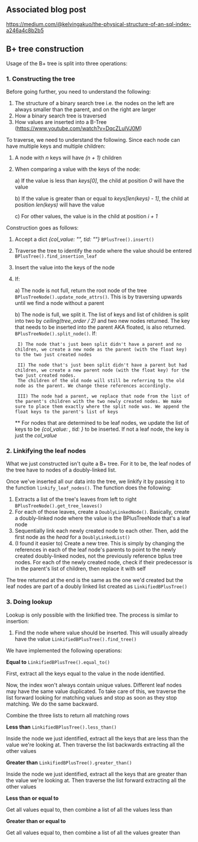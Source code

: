 ## Associated blog post
https://medium.com/@kelvingakuo/the-physical-structure-of-an-sql-index-a246a4c8b2b5

## B+ tree construction

Usage of the B+ tree is split into three operations:

### 1. Constructing the tree
Before going further, you need to understand the following:
1. The structure of a binary search tree i.e. the nodes on the left are always smaller than the parent, and on the right are larger
2. How a binary search tree is traversed
3. How values are inserted into a B-Tree (https://www.youtube.com/watch?v=DqcZLulVJ0M)

To traverse, we need to understand the following. Since each node can have multiple keys and multiple children:
1. A node with *n* keys will have *(n + 1)* children
2. When comparing a value with the keys of the node:

	a) If the value is less than *keys[0]*, the child at position *0* will have the value

	b) If the value is greater than or equal to *keys[len(keys) - 1]*, the child at position *len(keys)* will have the value

	c) For other values, the value is in the child at position *i + 1*


Construction goes as follows:
1. Accept a dict *{col_value: "", tid: ""}* ```BPlusTree().insert()```
2. Traverse the tree to identify the node where the value should be entered ```BPlusTree().find_insertion_leaf```
3. Insert the value into the keys of the node
4. If:

	a) The node is not full, return the root node of the tree ```BPlusTreeNode().update_node_attrs()```. This is by traversing upwards until we find a node without a parent

	b) The node is full, we split it. The list of keys and list of children is split into two by *ceiling(tree_order / 2)* and two new nodes returned. The key that needs to be inserted into the parent AKA floated, is also returned. ```BPlusTreeNode().split_node()```. If:

		I) The node that's just been split didn't have a parent and no children, we create a new node as the parent (with the float key) to the two just created nodes

		II) The node that's just been split didn't have a parent but had children, we create a new parent node (with the float key) for the two just created nodes. 
		The children of the old node will still be referring to the old node as the parent. We change these references accordingly.

		III) The node had a parent, we replace that node from the list of the parent's children with the two newly created nodes. We make sure to place them exactly where the split node was. We append the float keys to the parent's list of keys


	** For nodes that are determined to be leaf nodes, we update the list of keys to be *{col_value: , tid: }* to be inserted. If not a leaf node, the key is just the *col_value*



### 2. Linkifying the leaf nodes
What we just constructed isn't quite a B+ tree. For it to be, the leaf nodes of the tree have to nodes of a doubly-linked list.

Once we've inserted all our data into the tree, we linkify it by passing it to the function ```linkify_leaf_nodes()```. The function does the following:

1. Extracts a list of the tree's leaves from left to right ```BPlusTreeNode().get_tree_leaves()```
2. For each of those leaves, create a ```DoublyLinkedNode()```. Basically, create a doubly-linked node where the value is the BPlusTreeNode that's a leaf node
3. Sequentially link each newly created node to each other. Then, add the first node as the *head* for a ```DoublyLinkedList()```
4. (I found it easier to) Create a new tree. This is simply by changing the references in each of the leaf node's parents to point to the newly created doubly-linked nodes, not the previously reference bplus tree nodes. For each of the newly created node, check if their predecessor is in the parent's list of children, then replace it with self

The tree returned at the end is the same as the one we'd created but the leaf nodes are part of a doubly linked list created as ```LinkifiedBPlusTree()```

### 3. Doing lookup
Lookup is only possible with the linkified tree. The process is similar to insertion:
1. Find the node where value should be inserted. This will usually already have the value ```LinkifiedBPlusTree().find_tree()```


We have implemented the following operations:

**Equal to** ```LinkifiedBPlusTree().equal_to()```

First, extract all the keys equal to the value in the node identified.

Now, the index won't always contain unique values. Different leaf nodes may have the same value duplicated. To take care of this, we traverse the list forward looking for matching values and stop as soon as they stop matching. We do the same backward.

Combine the three lists to return all matching rows

**Less than** ```LinkifiedBPlusTree().less_than()```

Inside the node we just identified, extract all the keys that are less than the value we're looking at. Then traverse the list backwards extracting all the other values

**Greater than** ```LinkifiedBPlusTree().greater_than()```

Inside the node we just identified, extract all the keys that are greater than the value we're looking at. Then traverse the list forward extracting all the other values

**Less than or equal to**

Get all values equal to, then combine a list of all the values less than

**Greater than or equal to**

Get all values equal to, then combine a list of all the values greater than
